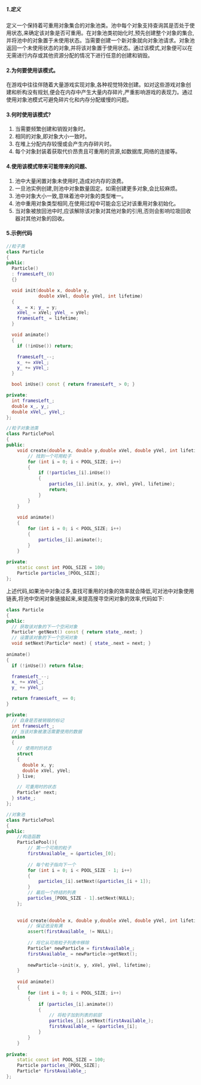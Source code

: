##### 1.定义
定义一个保持着可重用对象集合的对象池类。池中每个对象支持查询其是否处于使用状态,来确定该对象是否可重用。在对象池类初始化时,预先创建整个对象的集合,并将池中的对象置于未使用状态。当需要创建一个新对象就向对象池请求。对象池返回一个未使用状态的对象,并将该对象置于使用状态。通过该模式,对象便可以在无需进行内存或其他资源分配的情况下进行任意的创建和销毁。

#### 2.为何要使用该模式。
在游戏中往往伴随着大量游戏实现对象,各种视觉特效创建。如对这些游戏对象创建和析构没有规划,便会在内存中产生大量内存碎片,严重影响游戏的表现力。通过使用对象池模式可避免碎片化和内存分配缓慢的问题。

#### 3.何时使用该模式?
1. 当需要频繁创建和销毁对象时。
2. 相同的对象,即对象大小一致时。
3. 在堆上分配内存较慢或会产生内存碎片时。
4. 每个对象封装着获取代价昂贵且可重用的资源,如数据库,网络的连接等。

#### 4.使用该模式带来可能带来的问题、
1. 池中大量闲置对象未使用时,造成对内存的浪费。
2. 一旦池实例创建,则池中对象数量固定。如需创建更多对象,会比较麻烦。
3. 池中对象大小一致,意味着池中对象的类型唯一。
4. 池中重用对象类型相同,在使用过程中可能会忘记对该重用对象初始化。
5. 当对象被放回池中时,应该解除该对象对其他对象的引用,否则会影响垃圾回收器对其他对象的回收。

#### 5.示例代码
```cpp
//粒子类
class Particle
{
public:
  Particle()
  : framesLeft_(0)
  {}

  void init(double x, double y,
            double xVel, double yVel, int lifetime)
  {
    x_ = x; y_ = y;
    xVel_ = xVel; yVel_ = yVel;
    framesLeft_ = lifetime;
  }

  void animate()
  {
    if (!inUse()) return;

    framesLeft_--;
    x_ += xVel_;
    y_ += yVel_;
  }

  bool inUse() const { return framesLeft_ > 0; }

private:
  int framesLeft_;
  double x_, y_;
  double xVel_, yVel_;
};

//粒子对象池类
class ParticlePool
{
public:
    void create(double x, double y,double xVel, double yVel, int lifetime){
        // 找到一个可用粒子
        for (int i = 0; i < POOL_SIZE; i++)
        {
            if (!particles_[i].inUse())
            {
                particles_[i].init(x, y, xVel, yVel, lifetime);
                return;
            }
        }
    }
    
    void animate()
    {
        for (int i = 0; i < POOL_SIZE; i++)
        {
            particles_[i].animate();
        }
    }
    
private:
    static const int POOL_SIZE = 100;
    Particle particles_[POOL_SIZE];
};
```
上述代码,如果池中对象过多,查找可重用的对象的效率就会降低,可对池中对象使用链表,将池中空闲对象链接起来,来提高搜寻空闲对象的效率,代码如下:
```cpp
class Particle
{
public:
  // 获取该对象的下一个空闲对象
  Particle* getNext() const { return state_.next; }
  // 设置该对象的下一个空闲对象
  void setNext(Particle* next) { state_.next = next; }
  
animate()
{
  if (!inUse()) return false;

  framesLeft_--;
  x_ += xVel_;
  y_ += yVel_;

  return framesLeft_ == 0;
}

private:
  // 自身是否被销毁的标记
  int framesLeft_;
  // 当该对象被激活需要使用的数据
  union
  {
    // 使用时的状态
    struct
    {
      double x, y;
      double xVel, yVel;
    } live;

    // 可重用时的状态
    Particle* next;
  } state_;
};

//对象池
class ParticlePool
{
public:
    //构造函数
    ParticlePool(){
        // 第一个可用的粒子
        firstAvailable_ = &particles_[0];
        
        // 每个粒子指向下一个
        for (int i = 0; i < POOL_SIZE - 1; i++)
        {
            particles_[i].setNext(&particles_[i + 1]);
        }
        // 最后一个终结的列表
        particles_[POOL_SIZE - 1].setNext(NULL);
    };
    
    
    void create(double x, double y,double xVel, double yVel, int lifetime){
        // 保证池没有满
        assert(firstAvailable_ != NULL);
        
        // 将它从可用粒子列表中移除
        Particle* newParticle = firstAvailable_;
        firstAvailable_ = newParticle->getNext();
        
        newParticle->init(x, y, xVel, yVel, lifetime);
    }
    
    void animate()
    {
        for (int i = 0; i < POOL_SIZE; i++)
        {
            if (particles_[i].animate())
            {
                // 将粒子加到列表的前部
                particles_[i].setNext(firstAvailable_);
                firstAvailable_ = &particles_[i];
            }
        }
    }
    
private:
    static const int POOL_SIZE = 100;
    Particle particles_[POOL_SIZE];
    Particle* firstAvailable_;
};
```
